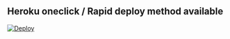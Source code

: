 ## Heroku oneclick / Rapid deploy method available
[![Deploy](https://www.herokucdn.com/deploy/button.svg)](https://dashboard.heroku.com/new?template=https://github.com/aswifi/Aria2-Rclone-Remote-Uploader-HEROKU)

